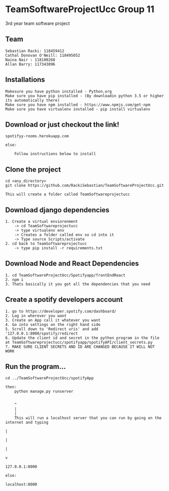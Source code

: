 # TeamSoftwareProjectUcc Group 11
3rd year team software project

## Team 
    Sebastian Racki: 118459412 
    Cathal Donovan O'Neill: 118495052
    Naina Nair : 118100268
    Allan Barry: 117343896
    
## Installations

    Makesure you have python installed - Python.org 
    Make sure you have pip installed - (By downloadin python 3.5 or higher its automatically there) 
    Make sure you have npm installed - https://www.npmjs.com/get-npm
    Make sure you have virtualenv installed - pip install virtualenv
## Download or just checkout the link! 
    spotifyy-rooms.herokuapp.com
    
    else:
    
        Follow instructions below to install 

## Clone the project 
    
    cd <any_directory> 
    git clone https://github.com/RackiSebastian/TeamSoftwareProjectUcc.git
    
    This will create a folder called TeamSoftwareprojectucc 

## Download django dependencies 
    
    1. Create a virtual enviorenment 
        -> cd TeamSoftwareprojectucc 
        -> type virtualenv env
        -> Creates a folder called env so cd into it 
        -> Type source Scripts/activate 
    2. cd back to TeamSoftwareprojectucc 
        -> type pip install -r requirements.txt 
 
## Download Node and React Dependencies 
    1. cd TeamSoftwareProjectUcc/Spotifyapp/frontEndReact
    2. npm i
    3. Thats basically it you got all the dependencies that you need 

## Create a spotify developers account 
    1. go to https://developer.spotify.com/dashboard/
    2. Log in wherever you want 
    3. Create an App call it whatever you want 
    4. Go into settings on the right hand side 
    5. Scroll down to 'Redirect uris' and add '127.0.0.1:8000/spotify/redirect
    6. Update the client id and secret in the python program in the file at TeamSoftwareprojectucc/spotifyapp/spotifyAPI/client_secrets.py 
    7. MAKE SURE CLIENT SECRETS AND ID ARE CHANGED BECAUSE IT WILL NOT WORK 

## Run the program...


    cd ../TeamSoftwareProjectUcc/spotifyApp

    then: 
        python manage.py runserver 


        ^
        |
        |
        This will run a localhost server that you can run by going on the internet and typing 
                                                                                        |
                                                                                        |
                                                                                        |
                                                                                        v
                                                                                        127.0.0.1:8000
                                                                                            else:
                                                                                                localhost:8000
